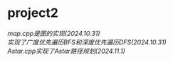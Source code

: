 # project2
*map.cpp是图的实现(2024.10.31)<br />*
*实现了广度优先遍历BFS和深度优先遍历DFS(2024.10.31)<br />*
*Astar.cpp实现了Astar路径规划(2024.11.1)<br />*
